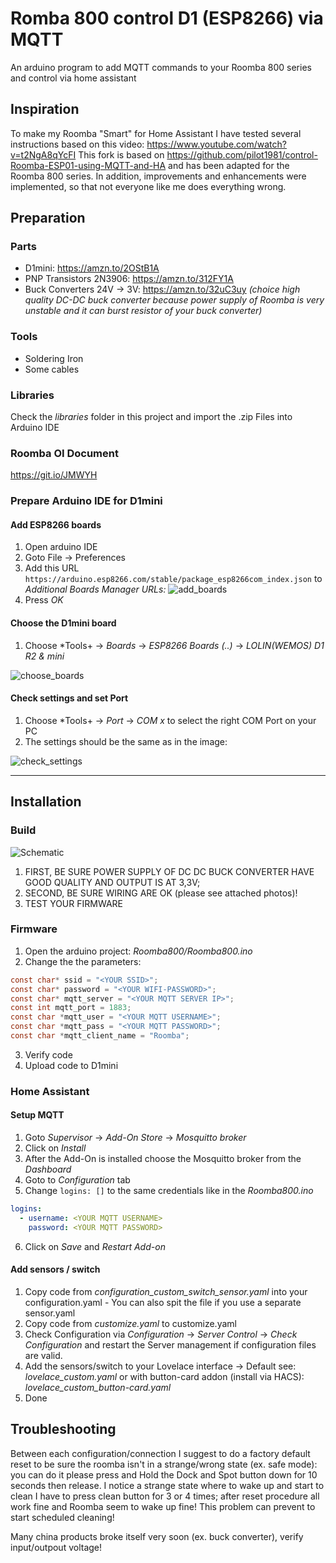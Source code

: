# Romba 800 control D1 (ESP8266) via MQTT


An arduino program to add MQTT commands to your Roomba 800 series and control via home assistant

## Inspiration

To make my Roomba "Smart" for Home Assistant I have tested several instructions based on this video: https://www.youtube.com/watch?v=t2NgA8qYcFI
This fork is based on https://github.com/pilot1981/control-Roomba-ESP01-using-MQTT-and-HA and has been adapted for the Roomba 800 series.
In addition, improvements and enhancements were implemented, so that not everyone like me does everything wrong.

## Preparation

### Parts
+ D1mini: https://amzn.to/2OStB1A
+ PNP Transistors 2N3906: https://amzn.to/312FY1A
+ Buck Converters 24V -> 3V: https://amzn.to/32uC3uy *(choice high quality DC-DC buck converter because power supply of Roomba is very unstable and it can burst resistor of your buck converter)*

### Tools
+ Soldering Iron
+ Some cables

### Libraries
Check the *libraries* folder in this project and import the .zip Files into Arduino IDE

### Roomba OI Document
https://git.io/JMWYH

### Prepare Arduino IDE for D1mini
#### Add ESP8266 boards
1) Open arduino IDE
2) Goto File -> Preferences
3) Add this URL `https://arduino.esp8266.com/stable/package_esp8266com_index.json` to *Additional Boards Manager URLs:*
![add_boards](https://github.com/didiatworkz/Romba800-control-D1-ESP8266-via-MQTT/raw/master/.github/add_boards.png)
4) Press *OK*

#### Choose the D1mini board
1) Choose *Tools+ -> *Boards* -> *ESP8266 Boards (..)* -> *LOLIN(WEMOS) D1 R2 & mini*

![choose_boards](https://github.com/didiatworkz/Romba800-control-D1-ESP8266-via-MQTT/raw/master/.github/choose_board.png)

#### Check settings and set Port
1) Choose *Tools+ -> *Port* -> *COM x* to select the right COM Port on your PC
2) The settings should be the same as in the image:

![check_settings](https://github.com/didiatworkz/Romba800-control-D1-ESP8266-via-MQTT/raw/master/.github/check_settings.png)

---

## Installation

### Build 
![Schematic](https://github.com/didiatworkz/Romba800-control-D1-ESP8266-via-MQTT/raw/master/Roomba_Wiring_schematic.png)

1) FIRST, BE SURE POWER SUPPLY OF DC DC BUCK CONVERTER HAVE GOOD QUALITY AND OUTPUT IS AT 3,3V;
2) SECOND, BE SURE WIRING ARE OK (please see attached photos)!
3) TEST YOUR FIRMWARE


### Firmware

1) Open the arduino project: *Roomba800/Roomba800.ino*
2) Change the the parameters:
```c
const char* ssid = "<YOUR SSID>";
const char* password = "<YOUR WIFI-PASSWORD>";
const char* mqtt_server = "<YOUR MQTT SERVER IP>";
const int mqtt_port = 1883;
const char *mqtt_user = "<YOUR MQTT USERNAME>";
const char *mqtt_pass = "<YOUR MQTT PASSWORD>";
const char *mqtt_client_name = "Roomba";
```
3) Verify code
4) Upload code to D1mini

### Home Assistant 
#### Setup MQTT
1) Goto *Supervisor* -> *Add-On Store* -> *Mosquitto broker*
2) Click on *Install*
3) After the Add-On is installed choose the Mosquitto broker from the *Dashboard*
4) Goto to *Configuration* tab
5) Change ` logins: [] ` to the same credentials like in the *Roomba800.ino*
```yaml
logins:
  - username: <YOUR MQTT USERNAME>
    password: <YOUR MQTT PASSWORD>
```
6) Click on *Save* and *Restart Add-on*

#### Add sensors / switch
1) Copy code from *configuration_custom_switch_sensor.yaml* into your configuration.yaml - You can also spit the file if you use a separate sensor.yaml
2) Copy code from *customize.yaml* to customize.yaml
3) Check Configuration via *Configuration* -> *Server Control* -> *Check Configuration* and restart the Server management if configuration files are valid.
4) Add the sensors/switch to your Lovelace interface -> Default see: *lovelace_custom.yaml* or  with button-card addon (install via HACS): *lovelace_custom_button-card.yaml*
5) Done

## Troubleshooting

Between each configuration/connection I suggest to do a factory default reset to be sure the roomba isn't in a strange/wrong state (ex. safe mode): you can do it please press and Hold the Dock and Spot button down for 10 seconds then release. I notice a strange state where to wake up and start to clean I have to press clean button for 3 or 4 times; after reset procedure all work fine and Roomba seem to wake up fine! This problem can prevent to start scheduled cleaning!

Many china products broke itself very soon (ex. buck converter), verify input/outpout voltage!
